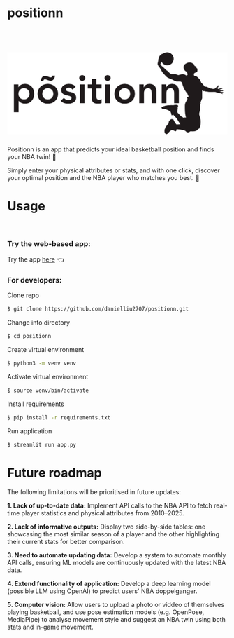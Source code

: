 # positionn

<h1 align="center">
  <br>
  <img src="https://github.com/danielliu2707/positionn/blob/main/img/positionn-logo.png">
</h1>

Positionn is an app that predicts your ideal basketball position and finds your NBA twin! 🏀

Simply enter your physical attributes or stats, and with one click, discover your optimal position and the NBA player who matches you best. 🚀

# Usage
<br>

### Try the web-based app:

Try the app <a href="https://positionn.streamlit.app/">here</a> 👈

### For developers:

Clone repo

```sh
$ git clone https://github.com/danielliu2707/positionn.git
```

Change into directory

```sh
$ cd positionn
```

Create virtual environment

```sh
$ python3 -m venv venv
```

Activate virtual environment

```sh
$ source venv/bin/activate
```

Install requirements

```sh
$ pip install -r requirements.txt
```

Run application

```sh
$ streamlit run app.py
```

# Future roadmap

The following limitations will be prioritised in future updates:

**1. Lack of up-to-date data:** Implement API calls to the NBA API to fetch real-time player statistics and physical attributes from 2010–2025.

**2. Lack of informative outputs:** Display two side-by-side tables: one showcasing the most similar season of a player and the other highlighting their current stats for better comparison.

**3. Need to automate updating data:** Develop a system to automate monthly API calls, ensuring ML models are continuously updated with the latest NBA data.

**4. Extend functionality of application:** Develop a deep learning model (possible LLM using OpenAI) to predict users' NBA doppelganger.

**5. Computer vision:** Allow users to upload a photo or viddeo of themselves playing basketball, and use pose estimation models (e.g. OpenPose, MediaPipe) to analyse movement style and suggest an NBA twin using both stats and in-game movement.